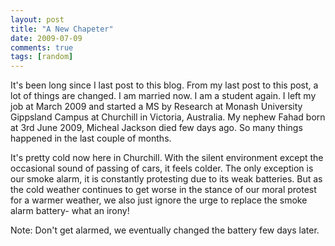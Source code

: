 ```yaml
---
layout: post
title: "A New Chapeter"
date: 2009-07-09
comments: true
tags: [random]
---
```


It\'s been long since I last post to this blog. From my last post to this post, a lot of things are changed. I am married now. I am a student again. I left my job at March 2009 and started a MS by Research at Monash University Gippsland Campus at Churchill in Victoria, Australia. My nephew Fahad born at 3rd June 2009, Micheal Jackson died few days ago. So many things happened in the last couple of months.

<!--break-->

It\'s pretty cold now here in Churchill. With the silent environment except the occasional sound of passing of cars, it feels colder. The only exception is our smoke alarm, it is constantly protesting due to its weak batteries. But as the cold weather continues to get worse in the stance of our moral protest for a warmer weather, we also just ignore the urge to replace the smoke alarm battery- what an irony!

Note: Don\'t get alarmed, we eventually changed the battery few days later.